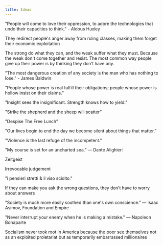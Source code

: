 ```yaml
---
title: Ideas
---
```


"People will come to love their oppression, to adore the technologies that undo their capacities to think." - Aldous Huxley

They redirect people's anger away from ruling classes, making them forget their economic exploitation

The strong do what they can, and the weak suffer what they must. Because the weak don't come together and resist. The most common way people give up their power is by thinking they don't have any.

"The most dangerous creation of any society is the man who has nothing to lose." - James Baldwin

"People whose power is real fulfill their obligations;
people whose power is hollow insist on their claims.”

"Insight sees the insignificant.
Strength knows how to yield."

"Strike the shepherd and the sheep will scatter”

"Despise The Free Lunch”

"Our lives begin to end the day we become silent about things that matter.”

"Violence is the last refuge of the incompetent.”

"My course is set for an uncharted sea.”
― Dante Alighieri

Zeitgeist 

Irrevocable judgement

"i pensieri stretti & il viso sciolto." 

If they can make you ask the wrong questions, they don't have to worry about answers

"Society is much more easily soothed than one's own conscience.”
― Isaac Asimov, Foundation and Empire

"Never interrupt your enemy when he is making a mistake.”
― Napoleon Bonaparte

Socialism never took root in America because the poor see themselves not as an exploited proletariat but as temporarily embarrassed millionaires
